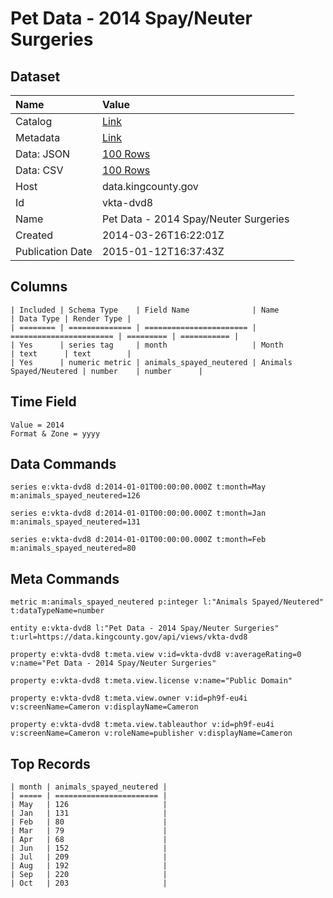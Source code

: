 # Pet Data - 2014 Spay/Neuter Surgeries

## Dataset

| Name | Value |
| :--- | :---- |
| Catalog | [Link](https://catalog.data.gov/dataset/pet-data-2014-spay-neuter-surgeries-9fb42) |
| Metadata | [Link](https://data.kingcounty.gov/api/views/vkta-dvd8) |
| Data: JSON | [100 Rows](https://data.kingcounty.gov/api/views/vkta-dvd8/rows.json?max_rows=100) |
| Data: CSV | [100 Rows](https://data.kingcounty.gov/api/views/vkta-dvd8/rows.csv?max_rows=100) |
| Host | data.kingcounty.gov |
| Id | vkta-dvd8 |
| Name | Pet Data - 2014 Spay/Neuter Surgeries |
| Created | 2014-03-26T16:22:01Z |
| Publication Date | 2015-01-12T16:37:43Z |

## Columns

```ls
| Included | Schema Type    | Field Name              | Name                    | Data Type | Render Type |
| ======== | ============== | ======================= | ======================= | ========= | =========== |
| Yes      | series tag     | month                   | Month                   | text      | text        |
| Yes      | numeric metric | animals_spayed_neutered | Animals Spayed/Neutered | number    | number      |
```

## Time Field

```ls
Value = 2014
Format & Zone = yyyy
```

## Data Commands

```ls
series e:vkta-dvd8 d:2014-01-01T00:00:00.000Z t:month=May m:animals_spayed_neutered=126

series e:vkta-dvd8 d:2014-01-01T00:00:00.000Z t:month=Jan m:animals_spayed_neutered=131

series e:vkta-dvd8 d:2014-01-01T00:00:00.000Z t:month=Feb m:animals_spayed_neutered=80
```

## Meta Commands

```ls
metric m:animals_spayed_neutered p:integer l:"Animals Spayed/Neutered" t:dataTypeName=number

entity e:vkta-dvd8 l:"Pet Data - 2014 Spay/Neuter Surgeries" t:url=https://data.kingcounty.gov/api/views/vkta-dvd8

property e:vkta-dvd8 t:meta.view v:id=vkta-dvd8 v:averageRating=0 v:name="Pet Data - 2014 Spay/Neuter Surgeries"

property e:vkta-dvd8 t:meta.view.license v:name="Public Domain"

property e:vkta-dvd8 t:meta.view.owner v:id=ph9f-eu4i v:screenName=Cameron v:displayName=Cameron

property e:vkta-dvd8 t:meta.view.tableauthor v:id=ph9f-eu4i v:screenName=Cameron v:roleName=publisher v:displayName=Cameron
```

## Top Records

```ls
| month | animals_spayed_neutered | 
| ===== | ======================= | 
| May   | 126                     | 
| Jan   | 131                     | 
| Feb   | 80                      | 
| Mar   | 79                      | 
| Apr   | 68                      | 
| Jun   | 152                     | 
| Jul   | 209                     | 
| Aug   | 192                     | 
| Sep   | 220                     | 
| Oct   | 203                     | 
```